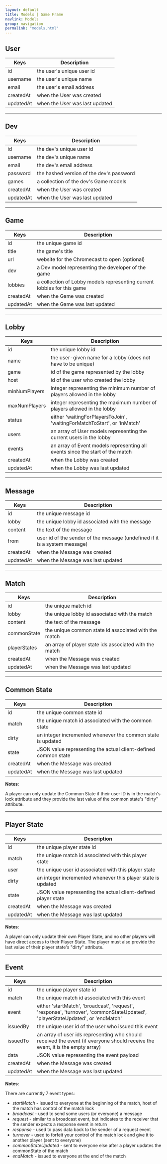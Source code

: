 ```yaml
---
layout: default
title: Models | Game Frame
navlink: Models
group: navigation
permalink: "models.html"
---
```


## User

| Keys | Description |
| ---- | ------ |
| id | the user's unique user id |
| username | the user's unique name |
| email | the user's email address |
| createdAt | when the User was created |
| updatedAt | when the User was last updated |

--------------------------------------------------

## Dev

| Keys | Description |
| ---- | ------ |
| id | the dev's unique user id |
| username | the dev's unique name |
| email | the dev's email address |
| password | the hashed version of the dev's password |
| games | a collection of the dev's Game models |
| createdAt | when the User was created |
| updatedAt | when the User was last updated |

--------------------------------------------------

## Game

| Keys | Description |
| ---- | ------ |
| id | the unique game id |
| title | the game's title |
| url | website for the Chromecast to open (optional) |
| dev | a Dev model representing the developer of the game |
| lobbies | a collection of Lobby models representing current lobbies for this game |
| createdAt | when the Game was created |
| updatedAt | when the Game was last updated |

--------------------------------------------------

## Lobby

| Keys | Description |
| ---- | ------ |
| id | the unique lobby id |
| name | the user-given name for a lobby (does not have to be unique) |
| game | id of the game represented by the lobby |
| host | id of the user who created the lobby |
| minNumPlayers | integer representing the minimum number of players allowed in the lobby |
| maxNumPlayers | integer representing the maximum number of players allowed in the lobby |
| status | either 'waitingForPlayersToJoin', 'waitingForMatchToStart', or 'inMatch' |
| users | an array of User models representing the current users in the lobby |
| events | an array of Event models representing all events since the start of the match |
| createdAt | when the Lobby was created |
| updatedAt | when the Lobby was last updated |

--------------------------------------------------

## Message

| Keys | Description |
| ---- | ------ |
| id | the unique message id |
| lobby | the unique lobby id associated with the message |
| content | the text of the message |
| from | user id of the sender of the message (undefined if it is a system message) |
| createdAt | when the Message was created |
| updatedAt | when the Message was last updated |

--------------------------------------------------

## Match

| Keys | Description |
| ---- | ------ |
| id | the unique match id |
| lobby | the unique lobby id associated with the match |
| content | the text of the message |
| commonState | the unique common state id associated with the match |
| playerStates | an array of player state ids associated with the match |
| createdAt | when the Message was created |
| updatedAt | when the Message was last updated |

--------------------------------------------------

## Common State

| Keys | Description |
| ---- | ------ |
| id | the unique common state id |
| match | the unique match id associated with the common state |
| dirty | an integer incremented whenever the common state is updated |
| state | JSON value representing the actual client-defined common state |
| createdAt | when the Message was created |
| updatedAt | when the Message was last updated |

**Notes**:

A player can only update the Common State if their user ID is in the match's lock attribute and they provide the last value of the common state's "dirty" attribute.

--------------------------------------------------

## Player State

| Keys | Description |
| ---- | ------ |
| id | the unique player state id |
| match | the unique match id associated with this player state |
| user | the unique user id associated with this player state |
| dirty | an integer incremented whenever this player state is updated |
| state | JSON value representing the actual client-defined player state |
| createdAt | when the Message was created |
| updatedAt | when the Message was last updated |

**Notes**:

A player can only update their own Player State, and no other players will have direct access to their Player State. The player must also provide the last value of their player state's "dirty" attribute.

--------------------------------------------------

## Event

| Keys | Description |
| ---- | ------ |
| id | the unique player state id |
| match | the unique match id associated with this event |
| event | either 'startMatch', 'broadcast', 'request', 'response', 'turnover', 'commonStateUpdated', 'playerStateUpdated', or 'endMatch' |
| issuedBy | the unique user id of the user who issued this event |
| issuedTo | an array of user ids representing who should received the event (if everyone should receive the event, it is the empty array) |
| data | JSON value representing the event payload |
| createdAt | when the Message was created |
| updatedAt | when the Message was last updated |

**Notes**:

There are currently 7 event types:

* *startMatch* - issued to everyone at the beginning of the match, host of the match has control of the match lock
* *broadcast* - used to send some users (or everyone) a message
* *request* - similar to a broadcast event, but indicates to the receiver that the sender expects a response event in return
* *response* - used to pass data back to the sender of a request event
* *turnover* - used to forfeit your control of the match lock and give it to another player (sent to everyone)
* *commonStateUpdated* - sent to everyone else after a player updates the commonState of the match
* *endMatch* - issued to everyone at the end of the match
